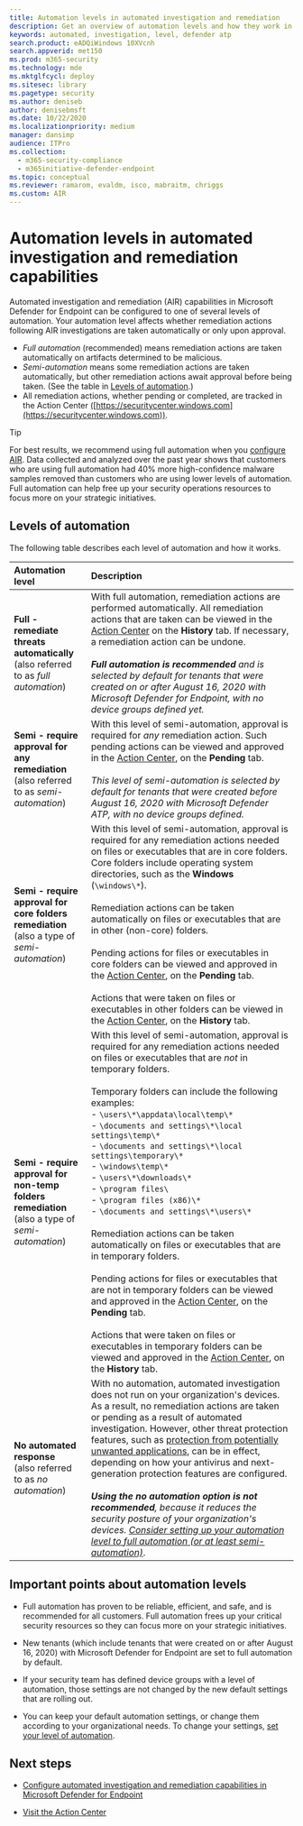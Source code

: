 ```yaml
---
title: Automation levels in automated investigation and remediation
description: Get an overview of automation levels and how they work in Microsoft Defender for Endpoint
keywords: automated, investigation, level, defender atp
search.product: eADQiWindows 10XVcnh
search.appverid: met150
ms.prod: m365-security
ms.technology: mde
ms.mktglfcycl: deploy
ms.sitesec: library
ms.pagetype: security
ms.author: deniseb
author: denisebmsft
ms.date: 10/22/2020
ms.localizationpriority: medium
manager: dansimp
audience: ITPro
ms.collection: 
  - m365-security-compliance
  - m365initiative-defender-endpoint
ms.topic: conceptual
ms.reviewer: ramarom, evaldm, isco, mabraitm, chriggs
ms.custom: AIR
---
```


# Automation levels in automated investigation and remediation capabilities

Automated investigation and remediation (AIR) capabilities in Microsoft Defender for Endpoint can be configured to one of several levels of automation. Your automation level affects whether remediation actions following AIR investigations are taken automatically or only upon approval.  
- *Full automation* (recommended) means remediation actions are taken automatically on artifacts determined to be malicious.
- *Semi-automation* means some remediation actions are taken automatically, but other remediation actions await approval before being taken. (See the table in [Levels of automation](#levels-of-automation).)
- All remediation actions, whether pending or completed, are tracked in the Action Center ([https://securitycenter.windows.com](https://securitycenter.windows.com)). 

> [!TIP]
> For best results, we recommend using full automation when you [configure AIR](configure-automated-investigations-remediation.md). Data collected and analyzed over the past year shows that customers who are using full automation had 40% more high-confidence malware samples removed than customers who are using lower levels of automation. Full automation can help free up your security operations resources to focus more on your strategic initiatives.

## Levels of automation

The following table describes each level of automation and how it works.

|Automation level | Description|
|:---|:---|
|**Full - remediate threats automatically** <br/>(also referred to as *full automation*)| With full automation, remediation actions are performed automatically. All remediation actions that are taken can be viewed in the [Action Center](auto-investigation-action-center.md) on the **History** tab. If necessary, a remediation action can be undone.<br/><br/>***Full automation is recommended** and is selected by default for tenants that were created on or after August 16, 2020 with Microsoft Defender for Endpoint, with no device groups defined yet.*  |
|**Semi - require approval for any remediation** <br/>(also referred to as *semi-automation*)| With this level of semi-automation, approval is required for *any* remediation action. Such pending actions can be viewed and approved in the [Action Center](auto-investigation-action-center.md), on the **Pending** tab.<br/><br/>*This level of semi-automation is selected by default for tenants that were created before August 16, 2020 with Microsoft Defender ATP, with no device groups defined.*|
|**Semi - require approval for core folders remediation** <br/>(also a type of *semi-automation*)  | With this level of semi-automation, approval is required for any remediation actions needed on files or executables that are in core folders. Core folders include operating system directories, such as the **Windows** (`\windows\*`).<br/><br/>Remediation actions can be taken automatically on files or executables that are in other (non-core) folders. <br/><br/>Pending actions for files or executables in core folders can be viewed and approved in the [Action Center](auto-investigation-action-center.md), on the **Pending** tab. <br/><br/>Actions that were taken on files or executables in other folders can be viewed in the [Action Center](auto-investigation-action-center.md), on the **History** tab. |
|**Semi - require approval for non-temp folders remediation** <br/>(also a type of *semi-automation*)| With this level of semi-automation, approval is required for any remediation actions needed on files or executables that are *not* in temporary folders. <br/><br/>Temporary folders can include the following examples: <br/>- `\users\*\appdata\local\temp\*`<br/>- `\documents and settings\*\local settings\temp\*` <br/>- `\documents and settings\*\local settings\temporary\*`<br/>- `\windows\temp\*`<br/>- `\users\*\downloads\*`<br/>- `\program files\` <br/>- `\program files (x86)\*`<br/>- `\documents and settings\*\users\*`<br/><br/>Remediation actions can be taken automatically on files or executables that are in temporary folders. <br/><br/>Pending actions for files or executables that are not in temporary folders can be viewed and approved in the [Action Center](auto-investigation-action-center.md), on the **Pending** tab.<br/><br/>Actions that were taken on files or executables in temporary folders can be viewed and approved in the [Action Center](auto-investigation-action-center.md), on the **History** tab.   |
|**No automated response** <br/>(also referred to as *no automation*) | With no automation, automated investigation does not run on your organization's devices. As a result, no remediation actions are taken or pending as a result of automated investigation. However, other threat protection features, such as [protection from potentially unwanted applications](https://docs.microsoft.com/windows/security/threat-protection/microsoft-defender-antivirus/detect-block-potentially-unwanted-apps-microsoft-defender-antivirus), can be in effect, depending on how your antivirus and next-generation protection features are configured.<br/><br/>***Using the *no automation* option is not recommended**, because it reduces the security posture of your organization's devices. [Consider setting up your automation level to full automation (or at least semi-automation)](https://docs.microsoft.com/windows/security/threat-protection/microsoft-defender-atp/machine-groups)*. |

## Important points about automation levels

- Full automation has proven to be reliable, efficient, and safe, and is recommended for all customers. Full automation frees up your critical security resources so they can focus more on your strategic initiatives.

- New tenants (which include tenants that were created on or after August 16, 2020) with Microsoft Defender for Endpoint are set to full automation by default.

- If your security team has defined device groups with a level of automation, those settings are not changed by the new default settings that are rolling out. 

- You can keep your default automation settings, or change them according to your organizational needs. To change your settings, [set your level of automation](https://docs.microsoft.com/windows/security/threat-protection/microsoft-defender-atp/configure-automated-investigations-remediation#set-up-device-groups).

## Next steps

- [Configure automated investigation and remediation capabilities in Microsoft Defender for Endpoint](configure-automated-investigations-remediation.md)

- [Visit the Action Center](https://docs.microsoft.com/windows/security/threat-protection/microsoft-defender-atp/auto-investigation-action-center#the-action-center)